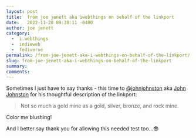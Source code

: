 ```yaml
---
layout: post
title:  from joe jenett aka iwebthings on behalf of the linkport
date:   2022-11-20 09:30:11 -0400
author: joe jenett
category:
  -  i.webthings
  -  indieweb
  -  fediverse
permalink: /from-joe-jenett-aka-i-webthings-on-behalf-of-the-linkport/
slug: from-joe-jenett-aka-i-webthings-on-behalf-of-the-linkport
summary:
comments: 
---
```

Sometimes I just have to say thanks - this time to <a href="https://mastodon.social/@johnjohnston/109366755615959088">@johnjohnston</a> aka <a href="https://johnjohnston.info/blog/feedreaderfriday-1/">John Johnston</a> for his thoughtful description of the linkport:
<blockquote><p>
Not so much a gold mine as a gold, silver, bronze, and rock mine.
</p></blockquote>
<p>Color me blushing!</p>
<p>And I better say thank you for allowing this needed test too...😎</p>
